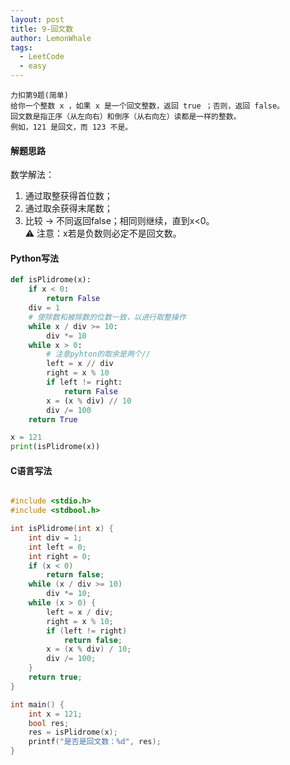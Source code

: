 ```yaml
---
layout: post
title: 9-回文数
author: LemonWhale
tags:
  - LeetCode
  - easy
---
```


```Plaintext
力扣第9题(简单)
给你一个整数 x ，如果 x 是一个回文整数，返回 true ；否则，返回 false。
回文数是指正序（从左向右）和倒序（从右向左）读都是一样的整数。
例如，121 是回文，而 123 不是。
```
#### 解题思路
数学解法：    
1. 通过取整获得首位数；
2. 通过取余获得末尾数；
3. 比较 -> 不同返回false；相同则继续，直到x<0。    
⚠ 注意：x若是负数则必定不是回文数。

#### Python写法

```Python
def isPlidrome(x):
    if x < 0:
        return False
    div = 1
    # 使除数和被除数的位数一致，以进行取整操作
    while x / div >= 10:
        div *= 10
    while x > 0:
        # 注意pyhton的取余是两个//
        left = x // div
        right = x % 10
        if left != right:
            return False
        x = (x % div) // 10
        div /= 100
    return True

x = 121
print(isPlidrome(x))
```

#### C语言写法

```C

#include <stdio.h>
#include <stdbool.h>

int isPlidrome(int x) {
    int div = 1;
    int left = 0;
    int right = 0;
    if (x < 0)
        return false;
    while (x / div >= 10)
        div *= 10;
    while (x > 0) {
        left = x / div;
        right = x % 10;
        if (left != right)
            return false;
        x = (x % div) / 10;
        div /= 100;
    }
    return true;
}

int main() {
    int x = 121;
    bool res;
    res = isPlidrome(x);
    printf("是否是回文数：%d", res);
}
```
